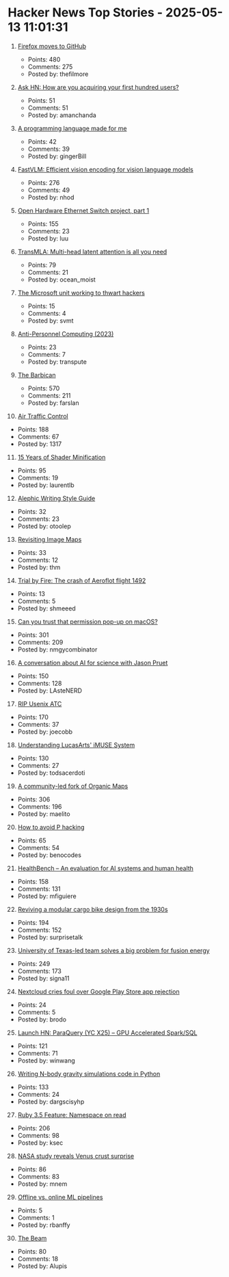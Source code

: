 # Hacker News Top Stories - 2025-05-13 11:01:31

1. [Firefox moves to GitHub](https://github.com/mozilla-firefox/firefox)
   - Points: 480
   - Comments: 275
   - Posted by: thefilmore

2. [Ask HN: How are you acquiring your first hundred users?](undefined)
   - Points: 51
   - Comments: 51
   - Posted by: amanchanda

3. [A programming language made for me](https://zylinski.se/posts/a-programming-language-for-me/)
   - Points: 42
   - Comments: 39
   - Posted by: gingerBill

4. [FastVLM: Efficient vision encoding for vision language models](https://github.com/apple/ml-fastvlm)
   - Points: 276
   - Comments: 49
   - Posted by: nhod

5. [Open Hardware Ethernet Switch project, part 1](https://serd.es/2025/05/08/Switch-project-pt1.html)
   - Points: 155
   - Comments: 23
   - Posted by: luu

6. [TransMLA: Multi-head latent attention is all you need](https://arxiv.org/abs/2502.07864)
   - Points: 79
   - Comments: 21
   - Posted by: ocean_moist

7. [The Microsoft unit working to thwart hackers](https://www.bloomberg.com/news/features/2025-05-09/microsoft-s-hacker-hunters-inside-the-secretive-mstic-unit)
   - Points: 15
   - Comments: 4
   - Posted by: svmt

8. [Anti-Personnel Computing (2023)](https://erratique.ch/writings/anti-personnel-computing)
   - Points: 23
   - Comments: 7
   - Posted by: transpute

9. [The Barbican](https://arslan.io/2025/05/12/barbican-estate/)
   - Points: 570
   - Comments: 211
   - Posted by: farslan

10. [Air Traffic Control](https://computer.rip/2025-05-11-air-traffic-control.html)
   - Points: 188
   - Comments: 67
   - Posted by: 1317

11. [15 Years of Shader Minification](https://www.ctrl-alt-test.fr/2025/15-years-of-shader-minification/)
   - Points: 95
   - Comments: 19
   - Posted by: laurentlb

12. [Alephic Writing Style Guide](https://www.alephic.com/company/writing)
   - Points: 32
   - Comments: 23
   - Posted by: otoolep

13. [Revisiting Image Maps](https://css-tricks.com/revisiting-image-maps/)
   - Points: 33
   - Comments: 12
   - Posted by: thm

14. [Trial by Fire: The crash of Aeroflot flight 1492](https://admiralcloudberg.medium.com/trial-by-fire-the-crash-of-aeroflot-flight-1492-ee61cebcf6ec)
   - Points: 13
   - Comments: 5
   - Posted by: shmeeed

15. [Can you trust that permission pop-up on macOS?](https://wts.dev/posts/tcc-who/)
   - Points: 301
   - Comments: 209
   - Posted by: nmgycombinator

16. [A conversation about AI for science with Jason Pruet](https://www.lanl.gov/media/publications/1663/0125-qa-jason-pruet)
   - Points: 150
   - Comments: 128
   - Posted by: LAsteNERD

17. [RIP Usenix ATC](https://bcantrill.dtrace.org/2025/05/11/rip-usenix-atc/)
   - Points: 170
   - Comments: 37
   - Posted by: joecobb

18. [Understanding LucasArts' iMUSE System](https://github.com/meshula/LabMidi/blob/main/LabMuse/imuse-technical.md)
   - Points: 130
   - Comments: 27
   - Posted by: todsacerdoti

19. [A community-led fork of Organic Maps](https://www.comaps.app/news/2025-05-12/3/)
   - Points: 306
   - Comments: 196
   - Posted by: maelito

20. [How to avoid P hacking](https://www.nature.com/articles/d41586-025-01246-1)
   - Points: 65
   - Comments: 54
   - Posted by: benocodes

21. [HealthBench – An evaluation for AI systems and human health](https://openai.com/index/healthbench/)
   - Points: 158
   - Comments: 131
   - Posted by: mfiguiere

22. [Reviving a modular cargo bike design from the 1930s](https://www.core77.com/posts/136773/Reviving-a-Modular-Cargo-Bike-Design-from-the-1930s)
   - Points: 194
   - Comments: 152
   - Posted by: surprisetalk

23. [University of Texas-led team solves a big problem for fusion energy](https://news.utexas.edu/2025/05/05/university-of-texas-led-team-solves-a-big-problem-for-fusion-energy/)
   - Points: 249
   - Comments: 173
   - Posted by: signa11

24. [Nextcloud cries foul over Google Play Store app rejection](https://www.theregister.com/2025/05/13/nextcloud_play_store_complaint/)
   - Points: 24
   - Comments: 5
   - Posted by: brodo

25. [Launch HN: ParaQuery (YC X25) – GPU Accelerated Spark/SQL](undefined)
   - Points: 121
   - Comments: 71
   - Posted by: winwang

26. [Writing N-body gravity simulations code in Python](https://alvinng4.github.io/grav_sim/5_steps_to_n_body_simulation/)
   - Points: 133
   - Comments: 24
   - Posted by: dargscisyhp

27. [Ruby 3.5 Feature: Namespace on read](https://bugs.ruby-lang.org/issues/21311)
   - Points: 206
   - Comments: 98
   - Posted by: ksec

28. [NASA study reveals Venus crust surprise](https://science.nasa.gov/science-research/astromaterials/nasa-study-reveals-venus-crust-surprise/)
   - Points: 86
   - Comments: 83
   - Posted by: mnem

29. [Offline vs. online ML pipelines](https://decodingml.substack.com/p/offline-vs-online-ml-pipelines)
   - Points: 5
   - Comments: 1
   - Posted by: rbanffy

30. [The Beam](https://www.erlang-solutions.com/blog/the-beam-erlangs-virtual-machine/)
   - Points: 80
   - Comments: 18
   - Posted by: Alupis

